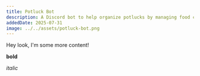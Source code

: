 ```yaml
---
title: Potluck Bot
description: A Discord bot to help organize potlucks by managing food contributions and preferences.
addedDate: 2025-07-31
image: ../../assets/potluck-bot.png
---
```


Hey look, I'm some more content!

**bold**

_italic_
